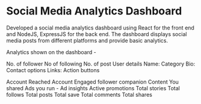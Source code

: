 ﻿# Social Media Analytics Dashboard
Developed a social media analytics dashboard using React for the front end and NodeJS, ExpressJS for the back end. The dashboard displays social media posts from different platforms and provide basic analytics.

Analytics shown on the dashboard - 

No. of follower
No of following
No. of post
User details
 Name: Category
 Bio:  Contact options
 Links: Action buttons

Account Reached
Account Engaged follower companion
Content You shared
Ads you run - Ad insights
Active promotions
Total stories
Total follows
Total posts
Total save
Total comments
Total shares
